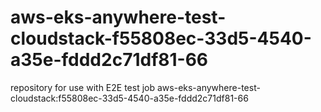 # aws-eks-anywhere-test-cloudstack-f55808ec-33d5-4540-a35e-fddd2c71df81-66
repository for use with E2E test job aws-eks-anywhere-test-cloudstack:f55808ec-33d5-4540-a35e-fddd2c71df81-66
